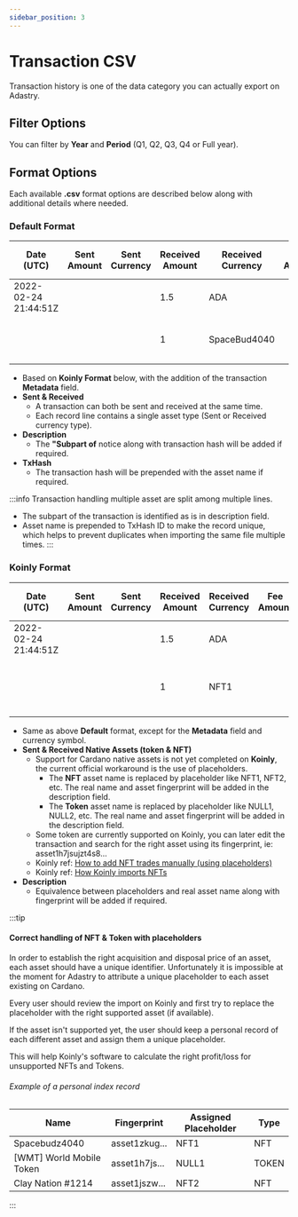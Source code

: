 ```yaml
---
sidebar_position: 3
---
```


# Transaction CSV

Transaction history is one of the data category you can actually export on Adastry.

## Filter Options

You can filter by **Year** and **Period** (Q1, Q2, Q3, Q4 or Full year).

## Format Options

Each available **.csv** format options are described below along with additional details where needed.

### Default Format

| Date (UTC)           | Sent Amount | Sent Currency | Received Amount | Received Currency | Fee Amount | Fee Currency | Net Worth Amount | Net Worth Currency | Label | Description                                                       | TxHash                        | Metadata                                 |
|----------------------|-------------|---------------|-----------------|-------------------|------------|--------------|------------------|--------------------|-------|-------------------------------------------------------------------|-------------------------------|------------------------------------------|
| 2022-02-24 21:44:51Z |             |               | 1.5             | ADA               |            |              | 1.73             | USD                |       | MINTING/BURNING                                                   | 76c24dc40ab2...               | [{"label":"721","json_metadata": "..."}] |
|                      |             |               | 1               | SpaceBud4040      |            |              |                  |                    |       | SpaceBud4040 - asset1zkug... (Subpart of txHash: 76c24dc40ab2...) | (SpaceBud4040)76c24dc40ab2... | [{"label":"721","json_metadata": "..."}] |                                        |

- Based on **Koinly Format** below, with the addition of the transaction **Metadata** field.
- **Sent & Received**
  - A transaction can both be sent and received at the same time.
  - Each record line contains a single asset type (Sent or Received currency type).
- **Description**
  - The **"Subpart of** notice along with transaction hash will be added if required.
- **TxHash**
  - The transaction hash will be prepended with the asset name if required. 

:::info
Transaction handling multiple asset are split among multiple lines.
- The subpart of the transaction is identified as is in description field.
- Asset name is prepended to TxHash ID to make the record unique, which helps to prevent duplicates
  when importing the same file multiple times.
:::

### Koinly Format

| Date (UTC)           | Sent Amount | Sent Currency | Received Amount | Received Currency | Fee Amount | Fee Currency | Net Worth Amount | Net Worth Currency | Label | Description                                                              | TxHash                        |
|----------------------|-------------|---------------|-----------------|-------------------|------------|--------------|------------------|--------------------|-------|--------------------------------------------------------------------------|-------------------------------|
| 2022-02-24 21:44:51Z |             |               | 1.5             | ADA               |            |              | 1.73             | USD                |       | MINTING/BURNING                                                          | 76c24dc40ab2...               |
|                      |             |               | 1               | NFT1              |            |              |                  |                    |       | NFT1 = SpaceBud4040 [asset1zkug...] (Subpart of txHash: 76c24dc40ab2...) | (SpaceBud4040)76c24dc40ab2... |

- Same as above **Default** format, except for the **Metadata** field and currency symbol.
- **Sent & Received Native Assets (token & NFT)**
  - Support for Cardano native assets is not yet completed on **Koinly**, the current official workaround is the use of placeholders.
    - The **NFT** asset name is replaced by placeholder like NFT1, NFT2, etc. The real name and asset fingerprint will be added in the description field. 
    - The **Token** asset name is replaced by placeholder like NULL1, NULL2, etc. The real name and asset fingerprint will be added in the description field.
  - Some token are currently supported on Koinly, you can later edit the transaction and search for the right asset using its fingerprint, ie: asset1h7jsujzt4s8...
  - Koinly ref: [How to add NFT trades manually (using placeholders)](https://help.koinly.io/en/articles/5742771-how-to-add-nft-trades-manually-using-placeholders)
  - Koinly ref: [How Koinly imports NFTs](https://help.koinly.io/en/articles/5998331-how-koinly-imports-nfts)
- **Description**
  - Equivalence between placeholders and real asset name along with fingerprint will be added if required.

:::tip
#### Correct handling of NFT & Token with placeholders

In order to establish the right acquisition and disposal price of an asset, each asset should have a unique identifier.
Unfortunately it is impossible at the moment for Adastry to attribute a unique placeholder to each asset existing on Cardano.

Every user should review the import on Koinly and first try to replace the placeholder with the right supported asset (if available).

If the asset isn't supported yet, the user should keep a personal record of each different asset and assign them a unique placeholder.

This will help Koinly's software to calculate the right profit/loss for unsupported NFTs and Tokens.

###### Example of a personal index record

| Name                      | Fingerprint   | Assigned Placeholder | Type  |
|---------------------------|---------------|----------------------|-------|
| Spacebudz4040             | asset1zkug... | NFT1                 | NFT   |
| [WMT] World Mobile Token  | asset1h7js... | NULL1                | TOKEN |
| Clay Nation #1214         | asset1jszw... | NFT2                 | NFT   |

:::
